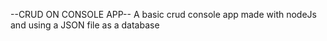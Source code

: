 --CRUD ON CONSOLE APP--
A basic crud console app made with nodeJs and using a JSON file as a database
